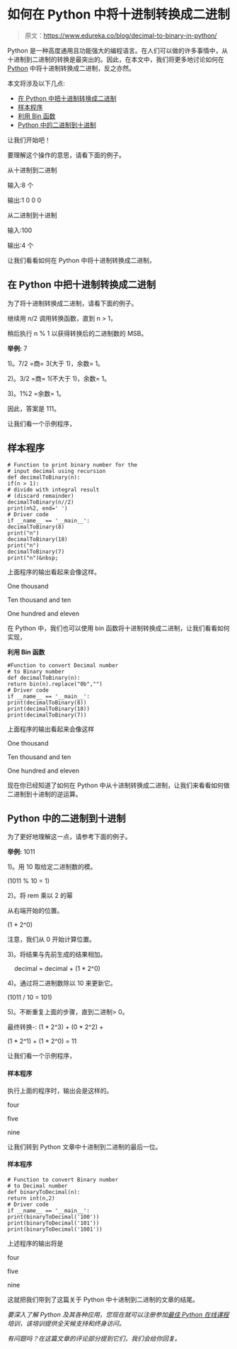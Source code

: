 # 如何在 Python 中将十进制转换成二进制

> 原文：<https://www.edureka.co/blog/decimal-to-binary-in-python/>

Python 是一种高度通用且功能强大的编程语言。在人们可以做的许多事情中，从十进制到二进制的转换是最突出的。因此，在本文中，我们将更多地讨论如何在 [Python](https://www.edureka.co/blog/python-tutorial/) 中将十进制转换成二进制，反之亦然。

本文将涉及以下几点:

*   [在 Python 中把十进制转换成二进制](#ConvertingDecimalToBinaryInPython)
*   [样本程序](#SampleProgram)
*   [利用 Bin 函数](#MakingUseOfBinFunction)
*   [Python 中的二进制到十进制](#BinaryToDecimalInPython)

让我们开始吧！

要理解这个操作的意思，请看下面的例子。

从十进制到二进制

输入:8 个

输出:1 0 0 0

从二进制到十进制

输入:100

输出:4 个

让我们看看如何在 Python 中将十进制转换成二进制，

## **在 Python 中把十进制转换成二进制**

为了将十进制转换成二进制，请看下面的例子。

继续用 n/2 调用转换函数，直到 n > 1，

稍后执行 n % 1 以获得转换后的二进制数的 MSB。

**举例:** 7

1)。7/2 =商= 3(大于 1)，余数= 1。

2)。3/2 =商= 1(不大于 1)，余数= 1。

3)。1%2 =余数= 1。

因此，答案是 111。

让我们看一个示例程序，

## **样本程序**

```
# Function to print binary number for the
# input decimal using recursion
def decimalToBinary(n):
if(n > 1):
# divide with integral result
# (discard remainder)
decimalToBinary(n//2)
print(n%2, end=' ')
# Driver code
if __name__ == '__main__':
decimalToBinary(8)
print("n")
decimalToBinary(18)
print("n")
decimalToBinary(7)
print("n")&nbsp;
```

上面程序的输出看起来会像这样。

One thousand

Ten thousand and ten

One hundred and eleven

在 Python 中，我们也可以使用 bin 函数将十进制转换成二进制，让我们看看如何实现，

**利用 Bin 函数**

```
#Function to convert Decimal number 
# to Binary number 
def decimalToBinary(n): 
return bin(n).replace("0b","") 
# Driver code 
if __name__ == '__main__': 
print(decimalToBinary(8)) 
print(decimalToBinary(18)) 
print(decimalToBinary(7))
```

上面程序的输出看起来会像这样

One thousand

Ten thousand and ten

One hundred and eleven

现在你已经知道了如何在 Python 中从十进制转换成二进制，让我们来看看如何做二进制到十进制的逆运算。

## **Python 中的二进制到十进制**

为了更好地理解这一点，请参考下面的例子。

**举例:** 1011

1)。用 10 取给定二进制数的模。

(1011 % 10 = 1)

2)。将 rem 乘以 2 的幂

从右端开始的位置。

(1 * 2^0)

注意，我们从 0 开始计算位置。

3)。将结果与先前生成的结果相加。

    decimal = decimal + (1 * 2^0)

4)。通过将二进制数除以 10 来更新它。

(1011 / 10 = 101)

5)。不断重复上面的步骤，直到二进制> 0。

最终转换-: (1 * 2^3) + (0 * 2^2) +

(1 * 2^1) + (1 * 2^0) = 11

让我们看一个示例程序，

#### **样本程序**

执行上面的程序时，输出会是这样的。

four

five

nine

让我们转到 Python 文章中十进制到二进制的最后一位。

#### **样本程序**

```
# Function to convert Binary number 
# to Decimal number 
def binaryToDecimal(n): 
return int(n,2) 
# Driver code 
if __name__ == '__main__': 
print(binaryToDecimal('100')) 
print(binaryToDecimal('101'))
print(binaryToDecimal('1001'))
```

上述程序的输出将是

four

five

nine

这就把我们带到了这篇关于 Python 中十进制到二进制的文章的结尾。

*要深入了解 Python 及其各种应用，您现在就可以注册参加[最佳 Python 在线课程](https://www.edureka.co/python-programming-certification-training)培训，该培训提供全天候支持和终身访问。*

*有问题吗？在这篇文章的评论部分提到它们，我们会给你回复。*